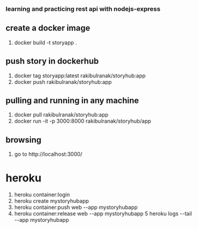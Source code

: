 ### learning and practicing rest api with nodejs-express

## create a docker image

1. docker build -t storyapp . 

## push story in dockerhub

1. docker tag storyapp:latest rakibulranak/storyhub:app
2. docker push rakibulranak/storyhub:app 

## pulling and running in any machine

1. docker pull rakibulranak/storyhub:app
2. docker run -it -p 3000:8000 rakibulranak/storyhub/app

## browsing
1. go to http://localhost:3000/

# heroku
1. heroku container:login
2. heroku create mystoryhubapp  
3. heroku container:push web --app mystoryhubapp 
4. heroku container:release web --app mystoryhubapp 
5  heroku logs --tail --app mystoryhubapp  